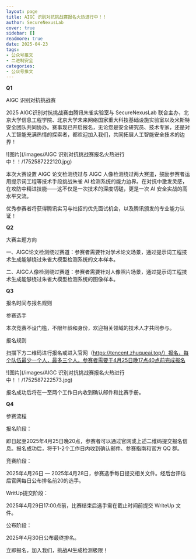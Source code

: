```yaml
---
layout: page
title: AIGC 识别对抗挑战赛报名火热进行中！！
author: SecureNexusLab
cover: true
sidebar: []
readmore: true
date: 2025-04-23
tags: 
- 公众号推文
- 二进制安全
categories:
- 公众号推文
---
```


**Q1**



AIGC 识别对抗挑战赛

2025 AIGC识别对抗挑战赛由腾讯朱雀实验室与 SecureNexusLab
联合主办，北京大学信息工程学院、北京大学未来网络国家重大科技基础设施实验室以及米斯特安全团队共同协办。赛事现已开启报名，无论您是安全研究员、技术专家，还是对人工智能充满热情的探索者，都欢迎加入我们，共同拓展人工智能安全技术的边界！

![图片](/images/AIGC 识别对抗挑战赛报名火热进行中！！/1752587222120.jpg)

  

本次大赛设置 AIGC 论文检测绕过与 AIGC 人像检测绕过两大赛道，鼓励参赛者运用提示词工程等技术手段挑战朱雀 AI
检测系统的能力边界。在对抗中激发灵感，在攻防中精进技能——这不仅是一次技术的深度切磋，更是一次 AI 安全实战的高水平交流。

优秀参赛者将获得腾讯实习与社招的优先面试机会，以及腾讯颁发的专业能力认证！

**Q2**

大赛主题方向

一、AIGC论文检测绕过赛道：参赛者需要针对学术论文场景，通过提示词工程技术生成能够绕过朱雀大模型检测系统的文本样本。

  

二、AIGC人像检测绕过赛道：参赛者需要针对人像照片场景，通过提示词工程技术生成能够绕过朱雀大模型检测系统的图像样本。

  

**Q3**

报名时间与报名规则

参赛选手

本次竞赛不设门槛，不限年龄和身份，欢迎相关领域的技术人才共同参与。

报名规则

扫描下方二维码进行报名或进入官网（https://tencent.zhuqueai.top/）报名，每个队伍最少一个人，最多三个人。参赛者需要于4月25日晚17点40点前完成报名

![图片](/images/AIGC 识别对抗挑战赛报名火热进行中！！/1752587222573.jpg)

  

报名成功后将在一至两个工作日内收到确认邮件和比赛手册。

**Q4**

参赛流程

报名阶段：

即日起至2025年4月25日晚20点，参赛者可以通过官网或上述二维码提交报名信息。报名成功后，将于1-2个工作日内收到确认邮件、参赛指南和官方 QQ 群。

竞赛阶段：

2025年4月26日 — 2025年4月28日，参赛选手每日提交相关文件。经后台评估后官网每日公布排名前20的选手。

WritUp提交阶段：

2025年4月29日17:00点前，比赛结束后选手需在截止时间前提交 WriteUp 文件。

公布阶段：

2025年4月30日公布最终排名。



立即报名，加入我们，挑战AI生成检测极限！

  

